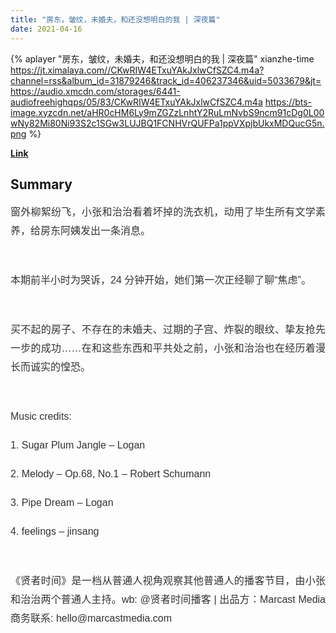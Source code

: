 ```yaml
---
title: "房东，皱纹，未婚夫，和还没想明白的我 | 深夜篇"
date: 2021-04-16
---
```


{% aplayer "房东，皱纹，未婚夫，和还没想明白的我 | 深夜篇" xianzhe-time  https://jt.ximalaya.com//CKwRIW4ETxuYAkJxlwCfSZC4.m4a?channel=rss&album_id=31879246&track_id=406237346&uid=5033679&jt=https://audio.xmcdn.com/storages/6441-audiofreehighqps/05/83/CKwRIW4ETxuYAkJxlwCfSZC4.m4a https://bts-image.xyzcdn.net/aHR0cHM6Ly9mZGZzLnhtY2RuLmNvbS9ncm91cDg0L00wNy82Mi80Ni93S2c1SGw3LUJBQ1FCNHVrQUFPa1ppVXpjbUkxMDQucG5n.png %}

**[Link](https://www.xiaoyuzhoufm.com/episode/6079599d3bfd9e4d89138dc3)**

## Summary
<p style="color: #333333; font-weight: normal; font-size: 16px; line-height: 30px; font-family: Helvetica,Arial,sans-serif; text-align: justify;">窗外柳絮纷飞，小张和治治看着坏掉的洗衣机，动用了毕生所有文学素养，给房东阿姨发出一条消息。</p><span><br /></span><p style="color: #333333; font-weight: normal; font-size: 16px; line-height: 30px; font-family: Helvetica,Arial,sans-serif; text-align: justify;">本期前半小时为哭诉，24 分钟开始，她们第一次正经聊了聊“焦虑”。</p><span><br /></span><p style="color: #333333; font-weight: normal; font-size: 16px; line-height: 30px; font-family: Helvetica,Arial,sans-serif; text-align: justify;">买不起的房子、不存在的未婚夫、过期的子宫、炸裂的眼纹、挚友抢先一步的成功……在和这些东西和平共处之前，小张和治治也在经历着漫长而诚实的惶恐。</p><span><br /></span><p style="color: #333333; font-weight: normal; font-size: 16px; line-height: 30px; font-family: Helvetica,Arial,sans-serif; text-align: justify;">Music credits:</p><p style="color: #333333; font-weight: normal; font-size: 16px; line-height: 30px; font-family: Helvetica,Arial,sans-serif; text-align: justify;">1. Sugar Plum Jangle – Logan</p><p style="color: #333333; font-weight: normal; font-size: 16px; line-height: 30px; font-family: Helvetica,Arial,sans-serif; text-align: justify;">2. Melody – Op.68, No.1 – Robert Schumann</p><p style="color: #333333; font-weight: normal; font-size: 16px; line-height: 30px; font-family: Helvetica,Arial,sans-serif; text-align: justify;">3. Pipe Dream – Logan</p><p style="color: #333333; font-weight: normal; font-size: 16px; line-height: 30px; font-family: Helvetica,Arial,sans-serif; text-align: justify;">4. feelings – jinsang</p><span><br /></span><p style="color: #333333; font-weight: normal; font-size: 16px; line-height: 30px; font-family: Helvetica,Arial,sans-serif; text-align: justify;">《贤者时间》是一档从普通人视角观察其他普通人的播客节目，由小张和治治两个普通人主持。wb: @贤者时间播客 | 出品方：Marcast Media 商务联系: hello@marcastmedia.com</p>
    